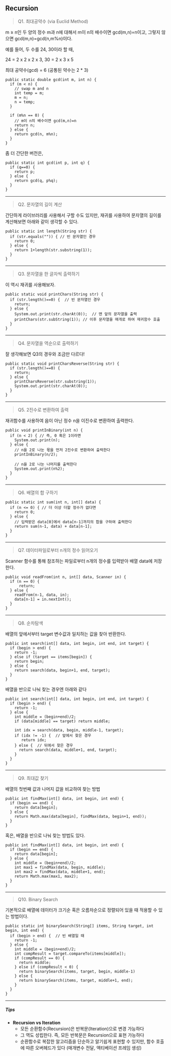 ## Recursion

> Q1. 최대공약수 (via Euclid Method)

m &ge; n인 두 양의 정수 m과 n에 대해서 m이 n의 배수이면 gcd(m,n)=n이고, 그렇지 않으면 gcd(m,n)=gcd(n,m%n)이다.

예를 들어, 두 수를 24, 30이라 할 때,

24 = 2 x 2 x 2 x 3,
30 = 2 x 3 x 5

최대 공약수(gcd) = 6 (공통된 약수는 2 * 3)

```
public static double gcd(int m, int n) {
  if (m < n) {
    // swap m and n
    int temp = m;
    m = n;
    n = temp;
  }

  if (m%n == 0) {
    // m이 n의 배수이면 gcd(m,n)=n
    return n;
  } else {
    return gcd(n, m%n);
  }
}
```


좀 더 간단한 버전은,

```
public static int gcd(int p, int q) {
  if (q==0) {
    return p;
  } else {
    return gcd(q, p%q);
  }
}
```

---

> Q2. 문자열의 길이 계산

간단하게 라이브러리를 사용해서 구할 수도 있지만, 재귀를 사용하여 문자열의 길이를 계산해보면 아래와 같이 생각할 수 있다.

```
public static int length(String str) {
  if (str.equals("")) { // 빈 문자열인 경우
    return 0;
  } else {
    return 1+length(str.substring(1));
  }
}
```

---

> Q3. 문자열을 한 글자씩 출력하기

이 역시 재귀를 사용해보자.

```
public static void printChars(String str) {
  if (str.length()==0) {  // 빈 문자열인 경우
    return;
  } else {
    System.out.print(str.charAt(0));  // 맨 앞의 문자열을 출력
    printChars(str.subString(1)); // 이후 문자열을 매개로 하여 재귀함수 호출
  }
}
```

---

> Q4. 문자열을 역순으로 출력하기

잘 생각해보면 Q3의 경우와 조금만 다르다!

```
public static void printCharsReverse(String str) {
  if (str.length()==0) {
    return;
  } else {
    printCharsReverse(str.substring(1));
    System.out.print(str.charAt(0));
  }
}
```

---

> Q5. 2진수로 변환하여 출력

재귀함수를 사용하여 음이 아닌 정수 n을 이진수로 변환하여 출력한다.

```
public void printInBinary(int n) {
  if (n < 2) { // 즉, 0 혹은 1이라면
    System.out.print(n);
  } else {
    // n을 2로 나눈 몫을 먼저 2진수로 변환하여 출력한다
    printInBinary(n/2);

    // n을 2로 나눈 나머지를 출력한다
    System.out.print(n%2);
  }
}
```

---

> Q6. 배열의 합 구하기

```
public static int sum(int n, int[] data) {
  if (n <= 0) { // 더 이상 더할 정수가 없다면
    return 0;
  } else {
    // 입력받은 data[0]에서 data[n-1]까지의 합을 구하여 출력한다
    return sum(n-1, data) + data[n-1];
  }
}
```

---

> Q7. 데이터파일로부터 n개의 정수 읽어오기

Scanner 함수를 통해 참조하는 파일로부터 n개의 정수를 입력받아 배열 data에 저장한다.

```
public void readFrom(int n, int[] data, Scanner in) {
  if (n == 0) {
      return;
  } else {
    readFrom(n-1, data, in);
    data[n-1] = in.nextInt();
  }
}
```

---

> Q8. 순차탐색

배열의 앞에서부터 target 변수값과 일치하는 값을 찾아 반환한다.

```
public int search(int[] data, int begin, int end, int target) {
  if (begin > end) {
    return -1;
  } else if (target == items[begin]) {
    return begin;
  } else {
    return search(data, begin+1, end, target);
  }
}
```

배열을 반으로 나눠 찾는 경우엔 아래와 같다

```
public int search(int[] data, int begin, int end, int target) {
  if (begin > end) {
    return -1;
  } else {
    int middle = (begin+end)/2;
    if (data[middle] == target) return middle;

    int idx = search(data, begin, middle-1, target);
    if (idx != -1) {  // 앞에서 찾은 경우
       return idx;
    } else {  // 뒤에서 찾은 경우
      return search(data, middle+1, end, target);
    }
  }
}
```

---

> Q9. 최대값 찾기

배열의 첫번째 값과 나머지 값을 비교하여 찾는 방법
```
public int findMax(int[] data, int begin, int end) {
  if (begin == end) {
    return data[begin];
  } else {
    return Math.max(data[begin], findMax(data, begin+1, end));
  }
}
```

혹은, 배열을 반으로 나눠 찾는 방법도 있다.

```
public int findMax(int[] data, int begin, int end) {
  if (begin == end) {
    return data[begin];
  } else {
    int middle = (begin+end)/2;
    int max1 = findMax(data, begin, middle);
    int max2 = findMax(data, middle+1, end);
    return Math.max(max1, max2);
  }
}
```

---

> Q10. Binary Search

기본적으로 배열에 데이터가 크기순 혹은 오름차순으로 정렬되어 있을 때 적용할 수 있는 방법이다.

```
public static int binarySearch(String[] items, String target, int begin, int end) {
  if (begin > end) {  // 빈 배열일 때
    return -1;
  } else {
    int middle = (begin+end)/2;
    int compResult = target.compareTo(items[middle]);
    if (compResult == 0) {
      return middle;
    } else if (compResult < 0) {
      return binarySearch(items, target, begin, middle-1)
    } else {
      return binarySearch(items, target, middle+1, end);
    }
  }
}
```

---

##### Tips
- **Recursion vs Iteration**
  - 모든 순환함수(Recursion)은 반복문(Iteration)으로 변경 가능하다
  - 그 역도 성립한다. 즉, 모든 반복문은 Recursion으로 표현 가능하다
  - 순환함수로 복잡한 알고리즘을 단순하고 알기쉽게 표현할 수 있지만, 함수 호출에 따른 오버헤드가 있다 (매개변수 전달, 액티베이션 프레임 생성)
